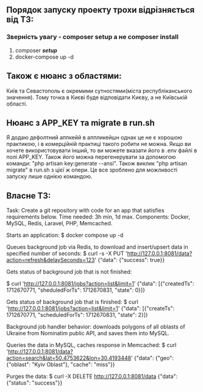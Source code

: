 ## Порядок запуску проекту трохи відрізняється від ТЗ:
### Зверність увагу - composer setup а не composer install 
1. composer **_setup_**
2. docker-compose up -d

## Також є нюанс з областями:
Київ та Севастополь є окремими сутностями(міста республіканського значення).
Тому точка в Києві буде відповідати Києву, а не Київській області.

## Нюанс з APP_KEY та migrate в run.sh
Я додаю дефолтний аппкейй в аппликейшн однак це не є хорошою практикою, і в комерційній практиці такого робити не можна.
Якщо ви хочете використовувати інший, то ви можете вказати його в .env файлі в полі APP_KEY. Також його можна
перегенерувати за допомогою команди: "php artisan key:generate --ansi". Також виклик "php artisan migrate" в run.sh
з цієї ж опери.
Це все зроблено для можливості запуску лише однією командою.

## Власне ТЗ:
Task: Create a git repository with code for an app that satisfies requirements below.
Time needed: 3h min, 1d max.
Components: Docker, MySQL, Redis, Laravel, PHP, Memcached.

Starts an application:
$ docker compose up -d

Queues background job via Redis, to download and insert/upsert data in specified number of seconds:
$ curl -s -X PUT 'http://127.0.0.1:8081/data?action=refresh&delaySeconds=123'
{"data": {"success": true}}

Gets status of background job that is not finished:


$ curl 'http://127.0.0.1:8081/jobs?action=list&limit=1'
{"data": [{"createdTs": 1712670771, "sheduledForTs": 1712670831, "state": 0}]}

Gets status of background job that is finished:
$ curl 'http://127.0.0.1:8081/jobs?action=list&limit=1'
{"data": [{"createTs": 1712670771, "scheduledForTs": 1712670831, "state": 2}]}

Background job handler behavior: downloads polygons of all oblasts of Ukraine from Nominatim public API, and saves them into MySQL.

Queries the data in MySQL, caches response in Memcached:
$ curl 'http://127.0.0.1:8081/data?action=search&lat=50.4753622&lon=30.4193448'
{"data": {"geo": {"oblast": "Kyiv Oblast"}, "cache": "miss"}}

Purges the data:
$ curl -X DELETE http://127.0.0.1:8081/data
{"data": {"status": "success"}}



